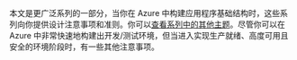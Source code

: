 本文是更广泛系列的一部分，当你在 Azure 中构建应用程序基础结构时，这些系列向你提供设计注意事项和准则。你可以[查看系列中的其他主题](#next-steps)。尽管你可以在 Azure 中非常快速地构建出开发/测试环境，但当进入实现生产就绪、高度可用且安全的环境阶段时，有一些其他注意事项。

<!---HONumber=Mooncake_0801_2016-->